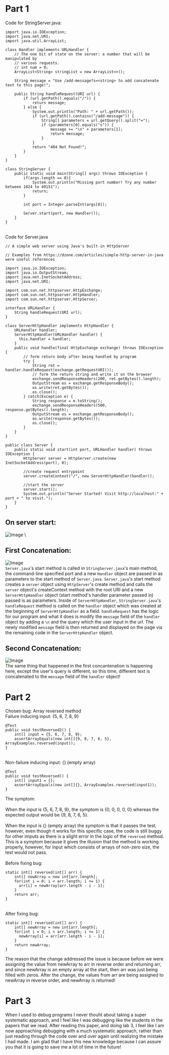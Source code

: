 # Part 1
Code for StringServer.java:
```
import java.io.IOException;
import java.net.URI;
import java.util.ArrayList;

class Handler implements URLHandler {
    // The one bit of state on the server: a number that will be manipulated by
    // various requests.
    // int num = 0;
    ArrayList<String> stringList = new ArrayList<>();

    String message = "Use /add-message?s=<string> to add concatenate text to this page!";

    public String handleRequest(URI url) {
        if (url.getPath().equals("/")) {
            return message;
        } else {
            System.out.println("Path: " + url.getPath());
            if (url.getPath().contains("/add-message")) {
                String[] parameters = url.getQuery().split("=");
                if (parameters[0].equals("s")) {
                    message += "\n" + parameters[1];
                    return message;
                } 
            }
            return "404 Not Found!";
        }
    }
}

class StringServer {
    public static void main(String[] args) throws IOException {
        if(args.length == 0){
            System.out.println("Missing port number! Try any number between 1024 to 49151");
            return;
        }

        int port = Integer.parseInt(args[0]);

        Server.start(port, new Handler());
    }
}
```
\
Code for Server.java
```
// A simple web server using Java's built-in HttpServer

// Examples from https://dzone.com/articles/simple-http-server-in-java were useful references

import java.io.IOException;
import java.io.OutputStream;
import java.net.InetSocketAddress;
import java.net.URI;

import com.sun.net.httpserver.HttpExchange;
import com.sun.net.httpserver.HttpHandler;
import com.sun.net.httpserver.HttpServer;

interface URLHandler {
    String handleRequest(URI url);
}

class ServerHttpHandler implements HttpHandler {
    URLHandler handler;
    ServerHttpHandler(URLHandler handler) {
      this.handler = handler;
    }
    public void handle(final HttpExchange exchange) throws IOException {
        // form return body after being handled by program
        try {
            String ret = handler.handleRequest(exchange.getRequestURI());
            // form the return string and write it on the browser
            exchange.sendResponseHeaders(200, ret.getBytes().length);
            OutputStream os = exchange.getResponseBody();
            os.write(ret.getBytes());
            os.close();
        } catch(Exception e) {
            String response = e.toString();
            exchange.sendResponseHeaders(500, response.getBytes().length);
            OutputStream os = exchange.getResponseBody();
            os.write(response.getBytes());
            os.close();
        }
    }
}

public class Server {
    public static void start(int port, URLHandler handler) throws IOException {
        HttpServer server = HttpServer.create(new InetSocketAddress(port), 0);

        //create request entrypoint
        server.createContext("/", new ServerHttpHandler(handler));

        //start the server
        server.start();
        System.out.println("Server Started! Visit http://localhost:" + port + " to visit.");
    }
}
```

## On server start:
![Image](https://rutracrafter.github.io/cse15l-lab-reports/assets/onstart.png) \

## First Concatenation:
![Image](https://rutracrafter.github.io/cse15l-lab-reports/assets/firstconcat.png) \
`Server.java`'s start method is called in `StringServer.java`'s main method, the command-line specified port and a new `Handler` object are passed in as parameters to the start method of `Server.java`. `Server.java`'s start method creates a `server` object using `HttpServer`'s create method and calls the `server` object's createContext method with the root URI and a new `ServerHttpHandler` object (start method's handler parameter passed in) passed is as parameters. Inside of `ServerHttpHandler`, `StringServer.java`'s `handleRequest` method is called on the `handler` object which was created at the beginning of `ServerHttpHandler` as a field. `handleRequest` has the logic for our program and what it does is modify the `message` field of the `handler` object by adding a `\n` and the query which the user input in the url. The newly modified `message` field is then returned and displayed on the page via the remaining code in the `ServerHttpHandler` object.

## Second Concatenation:
![Image](https://rutracrafter.github.io/cse15l-lab-reports/assets/secondconcat.png) \
The same thing that happened in the first concantenation is happening here, except the user's query is different, so this time, different text is concatenated to the `message` field of the `handler` object!

# Part 2
Chosen bug: Array reversed method
\
Failure inducing input: {5, 6, 7, 8, 9}
```
@Test
public void testReversed2() {
    int[] input = {5, 6, 7, 8, 9};
    assertArrayEquals(new int[]{9, 8, 7, 6, 5}, ArrayExamples.reversed(input));
}
```
\
Non-failure inducing input: {} (empty array)
```
@Test
public void testReversed() {
    int[] input1 = {};
    assertArrayEquals(new int[]{}, ArrayExamples.reversed(input1));
}
```

The symptom: \
\
When the input is {5, 6, 7, 8, 9}, the symptom is {0, 0, 0, 0, 0} whereas the expected output would be {9, 8, 7, 6, 5}. \
\
When the input is {} (empty array) the symptom is that it passes the test, however, even though it works for this specific case, the code is still buggy for other imputs as there is a slight error in the logic of the `reversed` method. This is a symptom because it gives the illusion that the method is working properly, however, for input which consists of arrays of non-zero size, the test would not pass. \
\
Before fixing bug:
```
static int[] reversed(int[] arr) {
    int[] newArray = new int[arr.length];
    for(int i = 0; i < arr.length; i += 1) {
      arr[i] = newArray[arr.length - i - 1];
    }
    return arr;
}
```
\
After fixing bug:
```
static int[] reversed(int[] arr) {
    int[] newArray = new int[arr.length];
    for(int i = 0; i < arr.length; i += 1) {
      newArray[i] = arr[arr.length - i - 1];
    }
    return newArray;
}
```
The reason that the change addressed the issue is because before we were assigning the value from newArray to arr in reverse order and returning arr, and since newArray is an empty array at the start, then arr was just being filled with zeros. After the change, the values from arr are being assigned to newArray in reverse order, and newArray is returned!

# Part 3
When I used to debug programs I never thouht about taking a super systematic approach, and I feel like I was debugging like the students in the papers that we read. After reading this paper, and doing lab 3, I feel like I am now approaching debugging with a much systematic approach, rather than just reading through the code over and over again until realizing the mistake I had made. I am glad that I have this new knowledge because I can assure you that it is going to save me a lot of time in the future!
